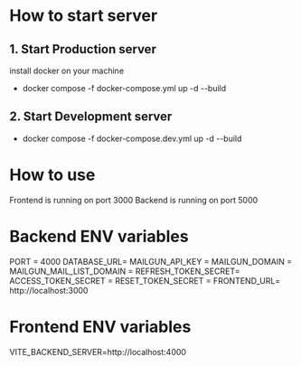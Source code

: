 # How to start server

## 1. Start Production server

install docker on your machine

- docker compose -f docker-compose.yml up -d --build

## 2. Start Development server

- docker compose -f docker-compose.dev.yml up -d --build

# How to use

Frontend is running on port 3000
Backend is running on port 5000

# Backend ENV variables

PORT = 4000
DATABASE_URL=
MAILGUN_API_KEY =
MAILGUN_DOMAIN =
MAILGUN_MAIL_LIST_DOMAIN =
REFRESH_TOKEN_SECRET=
ACCESS_TOKEN_SECRET =
RESET_TOKEN_SECRET =
FRONTEND_URL= http://localhost:3000

# Frontend ENV variables

VITE_BACKEND_SERVER=http://localhost:4000
